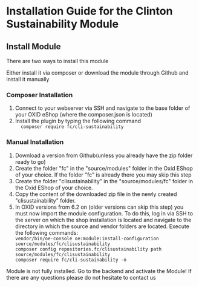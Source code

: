 <h1>Installation Guide for the Clinton Sustainability Module</h1>
<h2>Install Module</h2>
<p>There are two ways to install this module</p>
<p>Either install it via composer or download the module through Github and install it manually</p>
<h3>Composer Installation</h3>
<ol>
    <li>Connect to your webserver via SSH and navigate to the base folder of your OXID eShop (where the composer.json is located)</li>
    <li>Install the plugin by typing the following command</li>
    <code>  composer require fc/cli-sustainability </code>
</ol>
<h3>Manual Installation</h3>
<ol>
    <li>Download a version from Github(unless you already have the zip folder ready to go)</li>
    <li>Create the folder "fc" in the "source/modules" folder in the Oxid EShop of your choice. If the folder "fc" is already there you may skip this step</li>
    <li>Create the folder "clisustainability" in the "source/modules/fc" folder in the Oxid EShop of your choice.</li>
    <li>Copy the content of the downloaded zip file in the newly created "clisustainability" folder.</li>
    <li>In OXID versions from 6.2 on (older versions can skip this step) you must now import the module configuration. To do this, log in via SSH to the server on which the shop installation is located and navigate to the directory in which the source and vendor folders are located. Execute the following commands:</li>
    <code>vendor/bin/oe-console oe:module:install-configuration source/modules/fc/clisustainability</code><br>
    <code>composer config repositories.fc/clisustainability path source/modules/fc/clisustainability</code><br>
    <code>composer require fc/cli-sustainability -n</code>
</ol>
<p>Module is not fully installed. Go to the backend and activate the Module! If there are any questions please do not hesitate to contact us</p>
